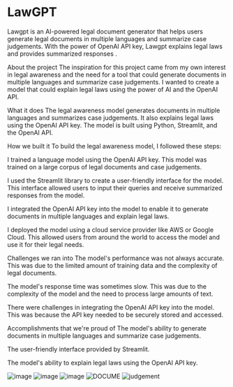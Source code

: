 # LawGPT
Lawgpt is an AI-powered legal document generator that helps users generate legal documents in multiple languages and summarize case judgements. With the power of OpenAI API key, Lawgpt explains legal laws and provides summarized responses .



About the project
The inspiration for this project came from my own interest in legal awareness and the need for a tool that could generate documents in multiple languages and summarize case judgements. I wanted to create a model that could explain legal laws using the power of AI and the OpenAI API.

What it does
The legal awareness model generates documents in multiple languages and summarizes case judgements. It also explains legal laws using the OpenAI API key. The model is built using Python, Streamlit, and the OpenAI API.

How we built it
To build the legal awareness model, I followed these steps:

I trained a language model using the OpenAI API key. This model was trained on a large corpus of legal documents and case judgements.

I used the Streamlit library to create a user-friendly interface for the model. This interface allowed users to input their queries and receive summarized responses from the model.

I integrated the OpenAI API key into the model to enable it to generate documents in multiple languages and explain legal laws.

I deployed the model using a cloud service provider like AWS or Google Cloud. This allowed users from around the world to access the model and use it for their legal needs.

Challenges we ran into
The model's performance was not always accurate. This was due to the limited amount of training data and the complexity of legal documents.

The model's response time was sometimes slow. This was due to the complexity of the model and the need to process large amounts of text.

There were challenges in integrating the OpenAI API key into the model. This was because the API key needed to be securely stored and accessed.

Accomplishments that we're proud of
The model's ability to generate documents in multiple languages and summarize case judgements.

The user-friendly interface provided by Streamlit.

The model's ability to explain legal laws using the OpenAI API key.



![image](https://github.com/MukeshAofficial/LawGPT/assets/132742860/cb91d4ef-c8c1-4f9c-9711-e8c3da2a3bd8)
![image](https://github.com/MukeshAofficial/LawGPT/assets/132742860/ecf5f56a-232c-4d0c-b77b-8c5f07a911f4)
![image](https://github.com/MukeshAofficial/LawGPT/assets/132742860/70f7b369-0dea-49c1-8609-49ba0f68f616)
![DOCUME](https://github.com/MukeshAofficial/LawGPT/assets/132742860/6a65b2e8-c8a2-4fde-b7d6-2028bd9ce397)
![judgement](https://github.com/MukeshAofficial/LawGPT/assets/132742860/0d7ebc9b-bf74-4911-b564-81e0dd1e0957)


